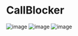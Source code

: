 # CallBlocker

![image](https://github.com/GretaZhang/CallBlocker/blob/master/CallBlockerPhoto/Inked%E5%BE%AE%E4%BF%A1%E5%9B%BE%E7%89%87_20171203191836_LI.jpg)
![image](https://github.com/GretaZhang/CallBlocker/blob/master/CallBlockerPhoto/%E5%BE%AE%E4%BF%A1%E5%9B%BE%E7%89%87_20171203191907.jpg)
![image](https://github.com/GretaZhang/CallBlocker/blob/master/CallBlockerPhoto/%E5%BE%AE%E4%BF%A1%E5%9B%BE%E7%89%87_20171203191938.jpg)
